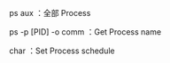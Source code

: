 ps aux              ：全部 Process

ps -p [PID] -o comm ：Get Process name 

char                ：Set Process schedule
